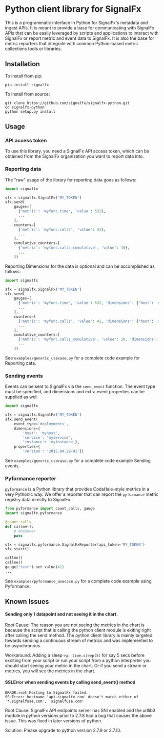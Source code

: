 # Python client library for SignalFx

This is a programmatic interface in Python for SignalFx's metadata and
ingest APIs. It is meant to provide a base for communicating with
SignalFx APIs that can be easily leveraged by scripts and applications
to interact with SignalFx or report metric and event data to SignalFx.
It is also the base for metric reporters that integrate with common
Python-based metric collections tools or libraries.


## Installation

To install from pip:
```
pip install signalfx
```
To install from source:
```
git clone https://github.com/signalfx/signalfx-python.git
cd signalfx-python
python setup.py install
```

## Usage

### API access token

To use this library, you need a SignalFx API access token, which can be
obtained from the SignalFx organization you want to report data into.

### Reporting data

The "raw" usage of the library for reporting data goes as follows:

```python
import signalfx

sfx = signalfx.SignalFx('MY_TOKEN')
sfx.send(
    gauges=[
      {'metric': 'myfunc.time', 'value': 532},
      ...
    ],
    counters=[
      {'metric': 'myfunc.calls', 'value': 42},
      ...
    ],
    cumulative_counters=[
      {'metric': 'myfunc.calls_cumulative', 'value': 10},
      ...
    ])
```

Reporting Dimensions for the data is optional and can be accomplished as follows:

```python
import signalfx

sfx = signalfx.SignalFx('MY_TOKEN')
sfx.send(
    gauges=[
      {'metric': 'myfunc.time', 'value': 532, 'dimensions': {'host': 'server1', 'host_ip': '1.2.3.4'}},
      ...
    ],
    counters=[
      {'metric': 'myfunc.calls', 'value': 42, 'dimensions': {'host': 'server1', 'host_ip': '1.2.3.4'}},
      ...
    ],
    cumulative_counters=[
      {'metric': 'myfunc.calls_cumulative', 'value': 10, 'dimensions': {'host': 'server1', 'host_ip': '1.2.3.4'}},
      ...
    ])
```

See `examples/generic_usecase.py` for a complete code example for Reporting data.

### Sending events

Events can be sent to SignalFx via the `send_event` function. The
event type must be specified, and dimensions and extra event properties
can be supplied as well.

```python
import signalfx

sfx = signalfx.SignalFx('MY_TOKEN')
sfx.send_event(
    event_type='deployments',
    dimensions={
        'host': 'myhost',
        'service': 'myservice',
        'instance': 'myinstance'},
    properties={
        'version': '2015.04.29-01'})
```

See `examples/generic_usecase.py` for a complete code example Sending events.

### Pyformance reporter

`pyformance` is a Python library that provides CodaHale-style metrics in
a very Pythonic way. We offer a reporter that can report the
`pyformance` metric registry data directly to SignalFx.

```python
from pyformance import count_calls, gauge
import signalfx.pyformance

@count_calls
def callme():
    # whatever
    pass

sfx = signalfx.pyformance.SignalFxReporter(api_token='MY_TOKEN')
sfx.start()

callme()
callme()
gauge('test').set_value(42)
...
```

See `examples/pyformance_usecase.py` for a complete code example using Pyformance.


## Known Issues

#### Sending only 1 datapoint and not seeing it in the chart.

Root Cause: The reason you are not seeing the metrics in the chart is because the script that is calling the python client module is exiting right after calling the send method. The python client library is mainly targeted towards sending a continuous stream of metrics and was implemented to be asynchronous.

Workaround:  Adding a sleep `eg: time.sleep(5)` for say 5 secs before exciting from your script or run your script from a python interpreter you should start seeing your metric in the chart. Or if you send a stream or metrics, you will see the metrics in the chart.


#### SSLError when sending events by calling send_event() method

```
ERROR:root:Posting to SignalFx failed.
SSLError: hostname 'api.signalfx.com' doesn't match either of '*.signalfuse.com', 'signalfuse.com'
```
Root Cause: SignalFx API endpoints server has SNI enabled and the urllib3 module in python versions prior to 2.7.8 had a bug that causes the above issue. This was fixed in later versions of python.

Solution: Please upgrade to python version 2.7.9 or 2.7.10.
